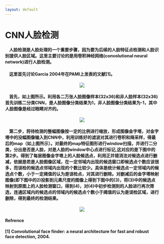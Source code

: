 ```yaml
---
layout: default
---
```

# **CNN人脸检测**

#### &nbsp;&nbsp;&nbsp;&nbsp;人脸检测是人脸处理的一个重要步骤，因为要为后续的人脸特征点检测和人脸识别提供人脸区域。这里主要讨论的是用卷积神经网络(convolutional neural network)进行人脸检测。

#### &nbsp;&nbsp;&nbsp;&nbsp;这里首先讨论Garcia 2004年在PAMI上发表的文献[1]。

<div style="text-align: center">
<img src="../Images/CFF-1.jpg">
</div>

#### &nbsp;&nbsp;&nbsp;&nbsp;首先，如上图所示。利用各二万张人脸图像样本(32x36)和非人脸样本(32x36)首先训练二分类CNN，是人脸图像分类结果为1，非人脸图像分类结果为-1，其中人脸图像是经过眼睛对齐的。

<div style="text-align: center">
<img src="../Images/CFF-2.jpg">
</div>

#### &nbsp;&nbsp;&nbsp;&nbsp;第二步，将待检测的整幅图像按一定的比例进行缩放，形成图像金字塔，对金字塔中的没幅图像输入到CNN中，利用训练好的滤波对其进行卷积和降采样，得最后的map（如上图所示）。对最终的map特征图形进行window扫描，并进行二分类，分出是否是人脸，对是人脸的window中心点进行标记,这对应的是下图中的第2步。得到了每层图像金字塔上的人脸候选点，利用正并错消法对候选点进行删减，依据是若是人脸图像区域，在一定邻域内出现的候选窗口即候选点个数应该很多，而误检的候选点邻域内出现的个数比较少。具体是统计候选点一定邻域内的候选点个数，小于一定阈值的认为是误检点，对其进行删除。对删减后的金字塔映射图像(即下图中的2)投影到元素尺度的图像上得到下图中的(3)，将(3)中的候选点映射到原图上的人脸检测窗口，得到(4)，对(4)中初步检测到的人脸进行再次筛选，连通区域内的候选点的邻域内的候选点个数小于阈值的认为是误检区域，进行删除，得到最终的检测结果。

<div style="text-align: center">
<img src="../Images/CFF-3.jpg">
</div>


#### **Refrence** 

#### [1] Convolutional face finder: a neural architecture for fast and robust face detection, 2004.
 
